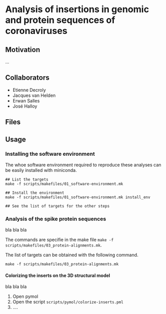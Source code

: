 # Analysis of insertions in genomic and protein sequences of coronaviruses

## Motivation

...

## Collaborators

- Etienne Decroly
- Jacques van Helden
- Erwan Salles
- José Halloy

## Files

## Usage

### Installing the software environment

The whoe software environment required to reproduce these analyses can be easily installed with miniconda.


```
## List the targets
make -f scripts/makefiles/01_software-environment.mk

## Install the environment
make -f scripts/makefiles/01_software-environment.mk install_env

## See the list of targets for the other steps

```

### Analysis of the spike protein sequences

bla bla bla

The commands are specifie in the make file `make -f scripts/makefiles/03_protein-alignments.mk`. 

The list of targets can be obtained with the following command.

```
make -f scripts/makefiles/03_protein-alignments.mk
```

#### Colorizing the inserts on the 3D structural model

bla bla bla

1. Open pymol
2. Open the script `scripts/pymol/colorize-inserts.pml`
3. ....




